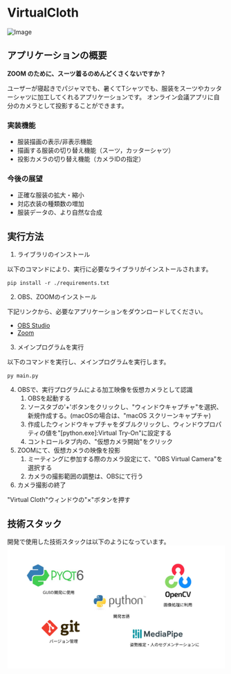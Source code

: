 # VirtualCloth

![Image](https://github.com/user-attachments/assets/7866aff7-9c63-4591-851e-08a02b9048a8)

## アプリケーションの概要
**ZOOM のために、スーツ着るのめんどくさくないですか？**

ユーザーが寝起きでパジャマでも、暑くてTシャツでも、服装をスーツやカッターシャツに加工してくれるアプリケーションです。
オンライン会議アプリに自分のカメラとして投影することができます。

### 実装機能
* 服装描画の表示/非表示機能
* 描画する服装の切り替え機能（スーツ，カッターシャツ）
* 投影カメラの切り替え機能（カメラIDの指定）

### 今後の展望
* 正確な服装の拡大・縮小
* 対応衣装の種類数の増加
* 服装データの、より自然な合成

## 実行方法
1. ライブラリのインストール

以下のコマンドにより、実行に必要なライブラリがインストールされます。
```
pip install -r ./requirements.txt
```
2. OBS、ZOOMのインストール

下記リンクから、必要なアプリケーションをダウンロードしてください。
* [OBS Studio](https://obsproject.com/ja/download)
* [Zoom](https://zoom.us/ja/download)

3. メインプログラムを実行

以下のコマンドを実行し、メインプログラムを実行します。
```
py main.py
```
4. OBSで、実行プログラムによる加工映像を仮想カメラとして認識
    1. OBSを起動する
    2. ソースタブの'+'ボタンをクリックし、"ウィンドウキャプチャ"を選択、新規作成する。(macOSの場合は、"macOS スクリーンキャプチャ)
    3. 作成したウィンドウキャプチャをダブルクリックし、ウィンドウプロパティの値を"\[python.exe\]:Virtual Try-On"に設定する
    4. コントロールタブ内の、"仮想カメラ開始"をクリック
5. ZOOMにて、仮想カメラの映像を投影
    1. ミーティングに参加する際のカメラ設定にて、"OBS Virtual Camera"を選択する
    2. カメラの撮影範囲の調整は、OBSにて行う
6. カメラ撮影の終了

"Virtual Cloth"ウィンドウの"×"ボタンを押す

## 技術スタック
開発で使用した技術スタックは以下のようになっています。
![Technology Stack](./public/TechnologyStack.svg)
